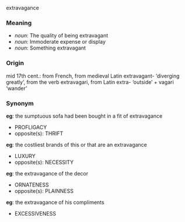 extravagance
### Meaning
+ _noun_: The quality of being extravagant
+ _noun_: Immoderate expense or display
+ _noun_: Something extravagant

### Origin

mid 17th cent.: from French, from medieval Latin extravagant- ‘diverging greatly’, from the verb extravagari, from Latin extra- ‘outside’ + vagari ‘wander’

### Synonym

__eg__: the sumptuous sofa had been bought in a fit of extravagance

+ PROFLIGACY
+ opposite(s): THRIFT

__eg__: the costliest brands of this or that are an extravagance

+ LUXURY
+ opposite(s): NECESSITY

__eg__: the extravagance of the decor

+ ORNATENESS
+ opposite(s): PLAINNESS

__eg__: the extravagance of his compliments

+ EXCESSIVENESS


